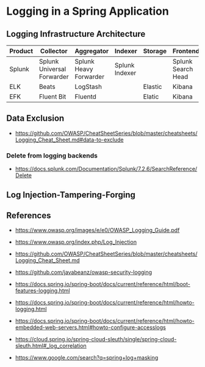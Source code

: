 # Logging in a Spring Application

## Logging Infrastructure Architecture

| Product | Collector                  | Aggregator             | Indexer        | Storage | Frontend           |
| ------- | -------------------------- | ---------------------- | -------------- | ------- | ------------------ |
| Splunk  | Splunk Universal Forwarder | Splunk Heavy Forwarder | Splunk Indexer |         | Splunk Search Head |
| ELK     | Beats                      | LogStash               |                | Elastic | Kibana             |
| EFK     | Fluent Bit                 | Fluentd                |                | Elatic  | Kibana             |

## Data Exclusion

- <https://github.com/OWASP/CheatSheetSeries/blob/master/cheatsheets/Logging_Cheat_Sheet.md#data-to-exclude>

### Delete from logging backends

- <https://docs.splunk.com/Documentation/Splunk/7.2.6/SearchReference/Delete>

## Log Injection-Tampering-Forging

## References

- <https://www.owasp.org/images/e/e0/OWASP_Logging_Guide.pdf>
- <https://www.owasp.org/index.php/Log_Injection>
- <https://github.com/OWASP/CheatSheetSeries/blob/master/cheatsheets/Logging_Cheat_Sheet.md>
- <https://github.com/javabeanz/owasp-security-logging>

- <https://docs.spring.io/spring-boot/docs/current/reference/html/boot-features-logging.html>
- <https://docs.spring.io/spring-boot/docs/current/reference/html/howto-logging.html>
- <https://docs.spring.io/spring-boot/docs/current/reference/html/howto-embedded-web-servers.html#howto-configure-accesslogs>
- <https://cloud.spring.io/spring-cloud-sleuth/single/spring-cloud-sleuth.html#_log_correlation>

- <https://www.google.com/search?q=spring+log+masking>
